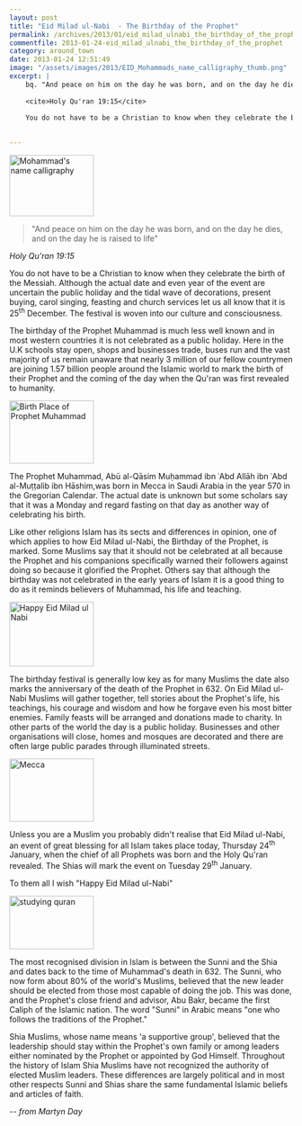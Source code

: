 ```yaml
---
layout: post
title: "Eid Milad ul-Nabi  - The Birthday of the Prophet"
permalink: /archives/2013/01/eid_milad_ulnabi_the_birthday_of_the_prophet.html
commentfile: 2013-01-24-eid_milad_ulnabi_the_birthday_of_the_prophet
category: around_town
date: 2013-01-24 12:51:49
image: "/assets/images/2013/EID_Mohammads_name_calligraphy_thumb.png"
excerpt: |
    bq. "And peace on him on the day he was born, and on the day he dies, and on the day he is raised to life"
    
    <cite>Holy Qu'ran 19:15</cite>
    
    You do not have to be a Christian to know when they celebrate the birth of the Messiah. Although the actual date and even year of the event are uncertain the public holiday and the tidal wave of decorations, present buying, carol singing, feasting and church services let us all know that it is 25<sup>th</sup> December. The festival is woven into our culture and consciousness.
    

---
```


<a href="/assets/images/2013/EID_Mohammads_name_calligraphy.png" title="See larger version of - Mohammad's name calligraphy"><img src="/assets/images/2013/EID_Mohammads_name_calligraphy_thumb.png" width="150" height="109" alt="Mohammad's name calligraphy" class=" right" /></a>

> "And peace on him on the day he was born, and on the day he dies, and on the day he is raised to life"

<cite>Holy Qu'ran 19:15</cite>

You do not have to be a Christian to know when they celebrate the birth of the Messiah. Although the actual date and even year of the event are uncertain the public holiday and the tidal wave of decorations, present buying, carol singing, feasting and church services let us all know that it is 25<sup>th</sup> December. The festival is woven into our culture and consciousness.

The birthday of the Prophet Muhammad is much less well known and in most western countries it is not celebrated as a public holiday. Here in the U.K schools stay open, shops and businesses trade, buses run and the vast majority of us remain unaware that nearly 3 million of our fellow countrymen are joining 1.57 billion people around the Islamic world to mark the birth of their Prophet and the coming of the day when the Qu'ran was first revealed to humanity.

<a href="/assets/images/2013/EID_Birth-Place-of-Prophet-Muhammad.jpg" title="See larger version of - Birth Place of Prophet Muhammad"><img src="/assets/images/2013/EID_Birth-Place-of-Prophet-Muhammad_thumb.jpg" width="150" height="112" alt="Birth Place of Prophet Muhammad" class="photo right" /></a>

The Prophet Muhammad, Abū al-Qāsim Muḥammad ibn ʿAbd Allāh ibn ʿAbd al-Muṭṭalib ibn Hāshim,was born in Mecca in Saudi Arabia in the year 570 in the Gregorian Calendar. The actual date is unknown but some scholars say that it was a Monday and regard fasting on that day as another way of celebrating his birth.

Like other religions Islam has its sects and differences in opinion, one of which applies to how Eid Milad ul-Nabi, the Birthday of the Prophet, is marked. Some Muslims say that it should not be celebrated at all because the Prophet and his companions specifically warned their followers against doing so because it glorified the Prophet. Others say that although the birthday was not celebrated in the early years of Islam it is a good thing to do as it reminds believers of Muhammad, his life and teaching.

<a href="/assets/images/2013/EID_Happy_Eid_Milad_ul_Nabi.jpg" title="See larger version of - Happy Eid Milad ul Nabi"><img src="/assets/images/2013/EID_Happy_Eid_Milad_ul_Nabi_thumb.jpg" width="150" height="115" alt="Happy Eid Milad ul Nabi" class="photo right" /></a>

The birthday festival is generally low key as for many Muslims the date also marks the anniversary of the death of the Prophet in 632. On Eid Milad ul-Nabi Muslims will gather together, tell stories about the Prophet's life, his teachings, his courage and wisdom and how he forgave even his most bitter enemies. Family feasts will be arranged and donations made to charity. In other parts of the world the day is a public holiday. Businesses and other organisations will close, homes and mosques are decorated and there are often large public parades through illuminated streets.

<a href="/assets/images/2013/EID_Mecca.jpg" title="See larger version of - Mecca"><img src="/assets/images/2013/EID_Mecca_thumb.jpg" width="150" height="112" alt="Mecca" class="photo right" /></a>

Unless you are a Muslim you probably didn't realise that Eid Milad ul-Nabi, an event of great blessing for all Islam takes place today, Thursday 24<sup>th</sup> January, when the chief of all Prophets was born and the Holy Qu'ran revealed. The Shias will mark the event on Tuesday 29<sup>th</sup> January.

To them all I wish "Happy Eid Milad ul-Nabi"

<div markdown="1" class="box">
<a href="/assets/images/2013/EID_studying_quran.jpg" title="See larger version of - studying quran"><img src="/assets/images/2013/EID_studying_quran_thumb.jpg" width="150" height="95" alt="studying quran" class="photo left" /></a>

The most recognised division in Islam is between the Sunni and the Shia and dates back to the time of Muhammad's death in 632. The Sunni, who now form about 80% of the world's Muslims, believed that the new leader should be elected from those most capable of doing the job. This was done, and the Prophet's close friend and advisor, Abu Bakr, became the first Caliph of the Islamic nation. The word "Sunni" in Arabic means "one who follows the traditions of the Prophet."

Shia Muslims, whose name means 'a supportive group', believed that the leadership should stay within the Prophet's own family or among leaders either nominated by the Prophet or appointed by God Himself. Throughout the history of Islam Shia Muslims have not recognized the authority of elected Muslim leaders.
These differences are largely political and in most other respects Sunni and Shias share the same fundamental Islamic beliefs and articles of faith.

</div>
<cite>-- from Martyn Day</cite>

